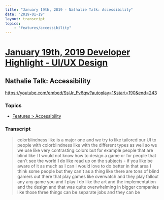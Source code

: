 ```yaml
---
title: "January 19th, 2019 - Nathalie Talk: Accessibility"
date: "2019-01-19"
layout: transcript
topics: 
    - "features/accessibility"
---
```

# [January 19th, 2019 Developer Highlight - UI/UX Design](../2019-01-19.md)
## Nathalie Talk: Accessibility
https://youtube.com/embed/SslJr_Fv6qw?autoplay=1&start=190&end=243
### Topics
* [Features > Accessibility](../topics/features/accessibility.md)

### Transcript

> colorblindness like is a major one and
> we try to like tailored our UI to people
> with colorblindness like with the
> different types as well so we we use
> like very contrasting colors but for
> example people that are blind like I I
> would not know how to design a game or
> for people that can't see the world
> I do like read up on the subjects - if
> you like be aware of it as much as I can
> I would love to do better in that area I
> think some people but they can't as a
> thing like there are tons of blind
> gamers out there that play games like
> overwatch and they play fallout any any
> game you and I play I do like the art
> and the implementation and the design
> and that was quite overwhelming in
> bigger companies like those three things
> can be separate jobs and they can be
